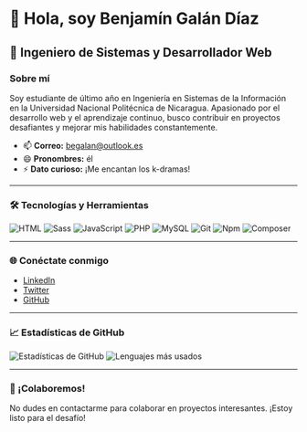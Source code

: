 # 👋 Hola, soy Benjamín Galán Díaz

## 🌟 Ingeniero de Sistemas y Desarrollador Web

### Sobre mí
Soy estudiante de último año en Ingeniería en Sistemas de la Información en la Universidad Nacional Politécnica de Nicaragua. Apasionado por el desarrollo web y el aprendizaje continuo, busco contribuir en proyectos desafiantes y mejorar mis habilidades constantemente.

- 📫 **Correo:** [begalan@outlook.es](mailto:begalan@outlook.es)
- 😄 **Pronombres:** él
- ⚡ **Dato curioso:** ¡Me encantan los k-dramas!

---

### 🛠️ Tecnologías y Herramientas
![HTML](https://img.shields.io/badge/HTML-%23E34F26.svg?style=flat&logo=html5&logoColor=white)
![Sass](https://img.shields.io/badge/Sass-%23CC6699.svg?style=flat&logo=sass&logoColor=white)
![JavaScript](https://img.shields.io/badge/JavaScript-%23F7DF1E.svg?style=flat&logo=javascript&logoColor=black)
![PHP](https://img.shields.io/badge/PHP-%23777BB4.svg?style=flat&logo=php&logoColor=white)
![MySQL](https://img.shields.io/badge/MySQL-%234479A1.svg?style=flat&logo=mysql&logoColor=white)
![Git](https://img.shields.io/badge/Git-%23F05032.svg?style=flat&logo=git&logoColor=white)
![Npm](https://img.shields.io/badge/Npm-%234A1460.svg?style=flat&logo=npm&logoColor=white)
![Composer](https://img.shields.io/badge/Composer-%23D50000.svg?style=flat&logo=composer&logoColor=white)

---

### 🌐 Conéctate conmigo
- [LinkedIn](https://www.linkedin.com/in/benjamin-galan-diaz)
- [Twitter](https://twitter.com/benjamin_gal)
- [GitHub](https://github.com/benjamin-galan)

---

### 📈 Estadísticas de GitHub
![Estadísticas de GitHub](https://github-readme-stats.vercel.app/api?username=benjamin-galan&show_icons=true&theme=dark)
![Lenguajes más usados](https://github-readme-stats.vercel.app/api/top-langs?username=benjamin-galan&show_icons=true&locale=en&layout=compact&theme=dark)

---

### 🤝 ¡Colaboremos!
No dudes en contactarme para colaborar en proyectos interesantes. ¡Estoy listo para el desafío!

